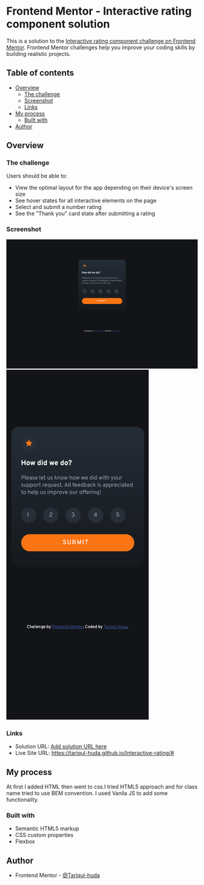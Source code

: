 # Frontend Mentor - Interactive rating component solution

This is a solution to the [Interactive rating component challenge on Frontend Mentor](https://www.frontendmentor.io/challenges/interactive-rating-component-koxpeBUmI). Frontend Mentor challenges help you improve your coding skills by building realistic projects. 

## Table of contents
- [Overview](#overview)
  - [The challenge](#the-challenge)
  - [Screenshot](#screenshot)
  - [Links](#links)
- [My process](#my-process)
  - [Built with](#built-with)
- [Author](#author)
## Overview

### The challenge

Users should be able to:

- View the optimal layout for the app depending on their device's screen size
- See hover states for all interactive elements on the page
- Select and submit a number rating
- See the "Thank you" card state after submitting a rating

### Screenshot

![Desktop](desktop.png)
![Mobile](mobile.png)

### Links

- Solution URL: [Add solution URL here](https://your-solution-url.com)
- Live Site URL: https://tariqul-huda.github.io/Interactive-rating/#

## My process
At first I added HTML then went to css.I tried HTML5 approach and for class name tried to use BEM convention. I used Vanila JS to add some functionality. 
### Built with

- Semantic HTML5 markup
- CSS custom properties
- Flexbox
## Author

- Frontend Mentor - [@Tariqul-huda](https://www.frontendmentor.io/profile/Tariqul-huda)
